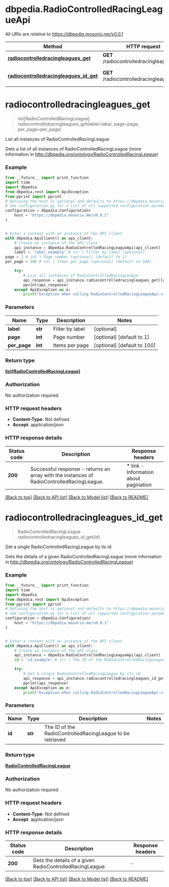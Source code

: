 # dbpedia.RadioControlledRacingLeagueApi

All URIs are relative to *https://dbpedia.mosorio.me/v0.0.1*

Method | HTTP request | Description
------------- | ------------- | -------------
[**radiocontrolledracingleagues_get**](RadioControlledRacingLeagueApi.md#radiocontrolledracingleagues_get) | **GET** /radiocontrolledracingleagues | List all instances of RadioControlledRacingLeague
[**radiocontrolledracingleagues_id_get**](RadioControlledRacingLeagueApi.md#radiocontrolledracingleagues_id_get) | **GET** /radiocontrolledracingleagues/{id} | Get a single RadioControlledRacingLeague by its id


# **radiocontrolledracingleagues_get**
> list[RadioControlledRacingLeague] radiocontrolledracingleagues_get(label=label, page=page, per_page=per_page)

List all instances of RadioControlledRacingLeague

Gets a list of all instances of RadioControlledRacingLeague (more information in http://dbpedia.org/ontology/RadioControlledRacingLeague)

### Example

```python
from __future__ import print_function
import time
import dbpedia
from dbpedia.rest import ApiException
from pprint import pprint
# Defining the host is optional and defaults to https://dbpedia.mosorio.me/v0.0.1
# See configuration.py for a list of all supported configuration parameters.
configuration = dbpedia.Configuration(
    host = "https://dbpedia.mosorio.me/v0.0.1"
)


# Enter a context with an instance of the API client
with dbpedia.ApiClient() as api_client:
    # Create an instance of the API class
    api_instance = dbpedia.RadioControlledRacingLeagueApi(api_client)
    label = 'label_example' # str | Filter by label (optional)
page = 1 # int | Page number (optional) (default to 1)
per_page = 100 # int | Items per page (optional) (default to 100)

    try:
        # List all instances of RadioControlledRacingLeague
        api_response = api_instance.radiocontrolledracingleagues_get(label=label, page=page, per_page=per_page)
        pprint(api_response)
    except ApiException as e:
        print("Exception when calling RadioControlledRacingLeagueApi->radiocontrolledracingleagues_get: %s\n" % e)
```

### Parameters

Name | Type | Description  | Notes
------------- | ------------- | ------------- | -------------
 **label** | **str**| Filter by label | [optional] 
 **page** | **int**| Page number | [optional] [default to 1]
 **per_page** | **int**| Items per page | [optional] [default to 100]

### Return type

[**list[RadioControlledRacingLeague]**](RadioControlledRacingLeague.md)

### Authorization

No authorization required

### HTTP request headers

 - **Content-Type**: Not defined
 - **Accept**: application/json

### HTTP response details
| Status code | Description | Response headers |
|-------------|-------------|------------------|
**200** | Successful response - returns an array with the instances of RadioControlledRacingLeague. |  * link - Information about pagination <br>  |

[[Back to top]](#) [[Back to API list]](../README.md#documentation-for-api-endpoints) [[Back to Model list]](../README.md#documentation-for-models) [[Back to README]](../README.md)

# **radiocontrolledracingleagues_id_get**
> RadioControlledRacingLeague radiocontrolledracingleagues_id_get(id)

Get a single RadioControlledRacingLeague by its id

Gets the details of a given RadioControlledRacingLeague (more information in http://dbpedia.org/ontology/RadioControlledRacingLeague)

### Example

```python
from __future__ import print_function
import time
import dbpedia
from dbpedia.rest import ApiException
from pprint import pprint
# Defining the host is optional and defaults to https://dbpedia.mosorio.me/v0.0.1
# See configuration.py for a list of all supported configuration parameters.
configuration = dbpedia.Configuration(
    host = "https://dbpedia.mosorio.me/v0.0.1"
)


# Enter a context with an instance of the API client
with dbpedia.ApiClient() as api_client:
    # Create an instance of the API class
    api_instance = dbpedia.RadioControlledRacingLeagueApi(api_client)
    id = 'id_example' # str | The ID of the RadioControlledRacingLeague to be retrieved

    try:
        # Get a single RadioControlledRacingLeague by its id
        api_response = api_instance.radiocontrolledracingleagues_id_get(id)
        pprint(api_response)
    except ApiException as e:
        print("Exception when calling RadioControlledRacingLeagueApi->radiocontrolledracingleagues_id_get: %s\n" % e)
```

### Parameters

Name | Type | Description  | Notes
------------- | ------------- | ------------- | -------------
 **id** | **str**| The ID of the RadioControlledRacingLeague to be retrieved | 

### Return type

[**RadioControlledRacingLeague**](RadioControlledRacingLeague.md)

### Authorization

No authorization required

### HTTP request headers

 - **Content-Type**: Not defined
 - **Accept**: application/json

### HTTP response details
| Status code | Description | Response headers |
|-------------|-------------|------------------|
**200** | Gets the details of a given RadioControlledRacingLeague |  -  |

[[Back to top]](#) [[Back to API list]](../README.md#documentation-for-api-endpoints) [[Back to Model list]](../README.md#documentation-for-models) [[Back to README]](../README.md)

